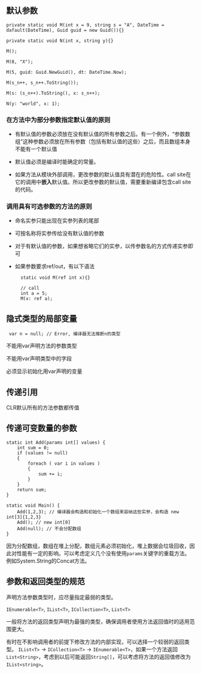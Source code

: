 ## 默认参数

    private static void M(int x = 9, string s = "A", DateTime = dafault(DateTime), Guid guid = new Guid()){}

    private static void N(int x, string y){}

    M();

    M(8, "X");

    M(5, guid: Guid.NewGuid(), dt: DateTime.Now);

    M(s_n++, s_n++.ToString());

    M(s: (s_n++).ToString(), x: s_n++);

    N(y: "world", x: 1);

### 在方法中为部分参数指定默认值的原则

* 有默认值的参数必须放在没有默认值的所有参数之后。有一个例外，“参数数组”这种参数必须放在所有参数（包括有默认值的这些）之后，而且数组本身不能有一个默认值

* 默认值必须是编译时能确定的常量。

* 如果方法从模块外部调用，更改参数的默认值具有潜在的危险性。call site在它的调用中**嵌入**默认值。所以更改参数的默认值，需要重新编译包含call site的代码。

### 调用具有可选参数的方法的原则

* 命名实参只能出现在实参列表的尾部

* 可按名称将实参传给没有默认值的参数

* 对于有默认值的参数，如果想省略它们的实参，以传参数名的方式传递实参即可

* 如果参数要求ref/out，有以下语法

        static void M(ref int x){}

        // call
        int a = 5;
        M(x: ref a);

## 隐式类型的局部变量

     var n = null; // Error, 编译器无法推断n的类型

不能用var声明方法的参数类型

不能用var声明类型中的字段

必须显示初始化用var声明的变量

## 传递引用

CLR默认所有的方法参数都传值

## 传递可变数量的参数

    static int Add(params int[] values) {
        int sum = 0;
        if (values != null) 
        {
            foreach ( var i in values ) 
            {
                sum += i;
            }
        }
        return sum;
    }

    static void Main() {
        Add(1,2,3); // 编译器会构造和初始化一个数组来容纳这些实参，会构造 new int[3]{1,2,3}
        Add(); // new int[0]
        Add(null); // 不会分配数组
    }

因为分配数组，数组在堆上分配，数组元素必须初始化，堆上数据会垃圾回收，因此对性能有一定的影响。可以考虑定义几个没有使用`params`关键字的重载方法。例如System.String的Concat方法。

## 参数和返回类型的规范

声明方法参数类型时，应尽量指定最弱的类型。

`IEnumerable<T>`, `IList<T>`, `ICollection<T>`, `List<T>`

一般将方法的返回类型声明为最强的类型，确保调用者使用方法返回值时的适用范围更大。

有时在不影响调用者的前提下修改方法的内部实现，可以选择一个较弱的返回类型。 `IList<T>` -> `ICollection<T>` -> `IEnumerable<T>`，如果一个方法返回`List<String>`，考虑到以后可能返回`String[]`，可以考虑将方法的返回值修改为`IList<string>`。
